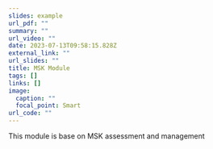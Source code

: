 ```yaml
---
slides: example
url_pdf: ""
summary: ""
url_video: ""
date: 2023-07-13T09:58:15.828Z
external_link: ""
url_slides: ""
title: MSK Module
tags: []
links: []
image:
  caption: ""
  focal_point: Smart
url_code: ""
---
```

This module is base on MSK assessment and management
